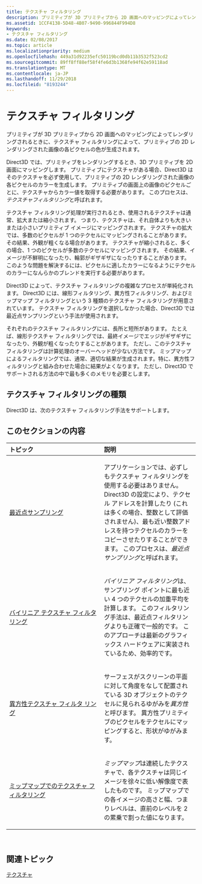 ```yaml
---
title: テクスチャ フィルタリング
description: プリミティブが 3D プリミティブから 2D 画面へのマッピングによってレンダリングされるときに、テクスチャ フィルタリングによって、プリミティブの 2D レンダリングされた画像の各ピクセルの色が生成されます。
ms.assetid: 1CCF4138-5D48-4B07-9490-996844F994D8
keywords:
- テクスチャ フィルタリング
ms.date: 02/08/2017
ms.topic: article
ms.localizationpriority: medium
ms.openlocfilehash: 449a31d92235efc50119bcd0db11b3532f523cd2
ms.sourcegitcommit: 89ff8ff88ef58f4fe6d3b1368fe94f62e59118ad
ms.translationtype: MT
ms.contentlocale: ja-JP
ms.lasthandoff: 11/29/2018
ms.locfileid: "8193244"
---
```

# <a name="texture-filtering"></a>テクスチャ フィルタリング


プリミティブが 3D プリミティブから 2D 画面へのマッピングによってレンダリングされるときに、テクスチャ フィルタリングによって、プリミティブの 2D レンダリングされた画像の各ピクセルの色が生成されます。

Direct3D では、プリミティブをレンダリングするとき、3D プリミティブを 2D 画面にマッピングします。 プリミティブにテクスチャがある場合、Direct3D はそのテクスチャを必ず使用して、プリミティブの 2D レンダリングされた画像の各ピクセルのカラーを生成します。 プリミティブの画面上の画像のピクセルごとに、テクスチャからカラー値を取得する必要があります。 このプロセスは、*テクスチャフィルタリング*と呼ばれます。

テクスチャ フィルタリング処理が実行されるとき、使用されるテクスチャは通常、拡大または縮小されます。 つまり、テクスチャは、それ自体よりも大きいまたは小さいプリミティブ イメージにマッピングされます。 テクスチャの拡大では、多数のピクセルが 1 つのテクセルにマッピングされることがあります。 その結果、外観が粗くなる場合があります。 テクスチャが縮小されると、多くの場合、1 つのピクセルが多数のテクセルにマッピングされます。 その結果、イメージが不鮮明になったり、輪郭がギザギザになったりすることがあります。 このような問題を解決するには、ピクセルに適したカラーになるようにテクセルのカラーになんらかのブレンドを実行する必要があります。

Direct3D によって、テクスチャ フィルタリングの複雑なプロセスが単純化されます。 Direct3D には、線形フィルタリング、異方性フィルタリング、およびミップマップ フィルタリングという 3 種類のテクスチャ フィルタリングが用意されています。 テクスチャ フィルタリングを選択しなかった場合、Direct3D では最近点サンプリングという手法が使用されます。

それぞれのテクスチャ フィルタリングには、長所と短所があります。 たとえば、線形テクスチャ フィルタリングでは、最終イメージでエッジがギザギザになったり、外観が粗くなったりすることがあります。 ただし、このテクスチャ フィルタリングは計算処理のオーバーヘッドが少ない方法です。 ミップマップによるフィルタリングでは、通常、適切な結果が生成されます。特に、異方性フィルタリングと組み合わせた場合に結果がよくなります。 ただし、Direct3D でサポートされる方法の中で最も多くのメモリを必要とします。

## <a name="span-idtypes-of-texture-filteringspanspan-idtypes-of-texture-filteringspanspan-idtypes-of-texture-filteringspantypes-of-texture-filtering"></a><span id="Types-of-texture-filtering"></span><span id="types-of-texture-filtering"></span><span id="TYPES-OF-TEXTURE-FILTERING"></span>テクスチャ フィルタリングの種類


Direct3D は、次のテクスチャ フィルタリング手法をサポートします。

## <a name="span-idin-this-sectionspanin-this-section"></a><span id="in-this-section"></span>このセクションの内容


<table>
<colgroup>
<col width="50%" />
<col width="50%" />
</colgroup>
<thead>
<tr class="header">
<th align="left">トピック</th>
<th align="left">説明</th>
</tr>
</thead>
<tbody>
<tr class="odd">
<td align="left"><p><a href="nearest-point-sampling.md">最近点サンプリング</a></p></td>
<td align="left"><p>アプリケーションでは、必ずしもテクスチャ フィルタリングを使用する必要はありません。 Direct3D の設定により、テクセル アドレスを計算したり (これは多くの場合、整数として評価されません)、最も近い整数アドレスを持つテクセルのカラーをコピーさせたりすることができます。 このプロセスは、<em>最近点サンプリング</em>と呼ばれます。</p></td>
</tr>
<tr class="even">
<td align="left"><p><a href="bilinear-texture-filtering.md">バイリニア テクスチャ フィルタリング</a></p></td>
<td align="left"><p><em>バイリニア フィルタリング</em>は、サンプリング ポイントに最も近い 4 つのテクセルの加重平均を計算します。 このフィルタリング手法は、最近点フィルタリングよりも正確で一般的です。 このアプローチは最新のグラフィックス ハードウェアに実装されているため、効率的です。</p></td>
</tr>
<tr class="odd">
<td align="left"><p><a href="anisotropic-texture-filtering.md">異方性テクスチャ フィルタ リング</a></p></td>
<td align="left"><p>サーフェスがスクリーンの平面に対して角度をなして配置されている 3D オブジェクトのテクセルに見られるゆがみを<em>異方性</em>と呼びます。 異方性プリミティブのピクセルをテクセルにマッピングすると、形状がゆがみます。</p></td>
</tr>
<tr class="even">
<td align="left"><p><a href="texture-filtering-with-mipmaps.md">ミップマップでのテクスチャ フィルタリング</a></p></td>
<td align="left"><p><em>ミップマップ</em>は連続したテクスチャで、各テクスチャは同じイメージを徐々に低い解像度で表したものです。 ミップマップでの各イメージの高さと幅、つまりレベルは、直前のレベルを 2 の累乗で割った値になります。</p></td>
</tr>
</tbody>
</table>

 

## <a name="span-idrelated-topicsspanrelated-topics"></a><span id="related-topics"></span>関連トピック


[テクスチャ](textures.md)

 

 




